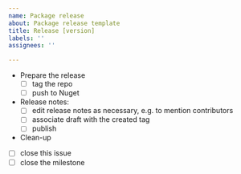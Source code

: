 ```yaml
---
name: Package release
about: Package release template
title: Release [version]
labels: ''
assignees: ''

---
```


- Prepare the release
  - [ ] tag the repo
  - [ ] push to Nuget
- Release notes:
  - [ ] edit release notes as necessary, e.g. to mention contributors
  - [ ] associate draft with the created tag
  - [ ] publish
- Clean-up
- [ ] close this issue
- [ ] close the milestone
